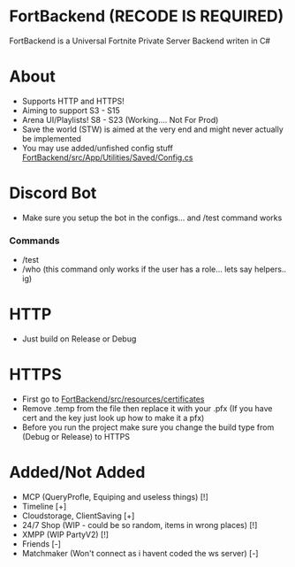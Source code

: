 # FortBackend (RECODE IS REQUIRED)

FortBackend is a Universal Fortnite Private Server Backend writen in C#

# About
- Supports HTTP and HTTPS!
- Aiming to support S3 - S15
- Arena UI/Playlists! S8 - S23 (Working.... Not For Prod)
- Save the world (STW) is aimed at the very end and might never actually be implemented
- You may use added/unfished config stuff [FortBackend/src/App/Utilities/Saved/Config.cs](https://github.com/zinx28/FortBackend/blob/main/FortBackend/src/App/Utilities/Saved/Config.cs)

# Discord Bot
- Make sure you setup the bot in the configs... and /test command works

### Commands
- /test
- /who (this command only works if the user has a role... lets say helpers.. ig)

# HTTP
- Just build on Release or Debug

# HTTPS
- First go to [FortBackend/src/resources/certificates](https://github.com/zinx28/FortBackend/tree/main/FortBackend/src/Resources/Certificates)
- Remove .temp from the file then replace it with your .pfx (If you have cert and the key just look up how to make it a pfx)
- Before you run the project make sure you change the build type from (Debug or Release) to HTTPS

# Added/Not Added 
- MCP (QueryProfle, Equiping and useless things) [!]
- Timeline [+]
- Cloudstorage, ClientSaving [+]
- 24/7 Shop (WIP - could be so random, items in wrong places) [!]
- XMPP (WIP PartyV2) [!]
- Friends [-]
- Matchmaker (Won't connect as i havent coded the ws server) [-]
